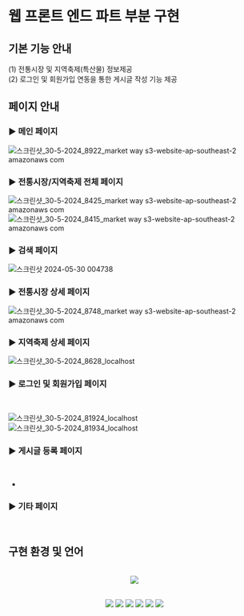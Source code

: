 # 웹 프론트 엔드 파트 부분 구현<br>
## 기본 기능 안내<br>
  (1) 전통시장 및 지역축제(특산물) 정보제공<br>
  (2) 로그인 및 회원가입 연동을 통한 게시글 작성 기능 제공<br>

## 페이지 안내
  ### ▶ 메인 페이지
   ![스크린샷_30-5-2024_8922_market way s3-website-ap-southeast-2 amazonaws com](https://github.com/CapstoneArrow/MarketWeb/assets/164317289/62d5b75c-05f5-43a1-b293-3942ff0c81b9)


  ### ▶ 전통시장/지역축제 전체 페이지
   ![스크린샷_30-5-2024_8425_market way s3-website-ap-southeast-2 amazonaws com](https://github.com/CapstoneArrow/MarketWeb/assets/164317289/21e4e3e0-9c05-44e7-8035-4372e8e19259)
   ![스크린샷_30-5-2024_8415_market way s3-website-ap-southeast-2 amazonaws com](https://github.com/CapstoneArrow/MarketWeb/assets/164317289/d08315e8-7c16-41b7-86b2-a43e51ba9617)
   <br>

 
  ### ▶ 검색 페이지
   ![스크린샷 2024-05-30 004738](https://github.com/CapstoneArrow/MarketWeb/assets/164317289/a03bbbe9-796e-477a-b4bb-3db92453d9ad)
   <br>


 
  ### ▶ 전통시장 상세 페이지
   ![스크린샷_30-5-2024_8748_market way s3-website-ap-southeast-2 amazonaws com](https://github.com/CapstoneArrow/MarketWeb/assets/164317289/e1adb122-ef08-46ef-8b0c-eae96af1ce9f)
   <br>

   

 
  ### ▶ 지역축제 상세 페이지
   ![스크린샷_30-5-2024_8628_localhost](https://github.com/CapstoneArrow/MarketWeb/assets/164317289/3a4ca7f7-73a4-4a4a-8924-e24fe8a1ab2c)
   <br>


 
  ### ▶ 로그인 및 회원가입 페이지
   
   <br>

   ![스크린샷_30-5-2024_81924_localhost](https://github.com/CapstoneArrow/MarketWeb/assets/164317289/b3bf8e51-d6ea-4183-92f6-7fa866b1f9d2)
   ![스크린샷_30-5-2024_81934_localhost](https://github.com/CapstoneArrow/MarketWeb/assets/164317289/d4ef6562-5b2b-43d3-b14b-5219b15ebc31)





 
  ### ▶ 게시글 등록 페이지
  <br>

  - 
 
  ### ▶ 기타 페이지
  <br>



## 구현 환경 및 언어
<div align="center">
  <br>
    <img src="https://github-readme-stats.vercel.app/api/top-langs/?username=Hui825&layout=compact"><br>
</div>


<div align="center">
   
  <br><img src = "https://img.shields.io/badge/Node.js-43853D?style=for-the-badge&logo=node.js&logoColor=white">
  <img src = "https://img.shields.io/badge/npm-CB3837?style=for-the-badge&logo=npm&logoColor=white">
  <img src = "https://img.shields.io/badge/React-20232A?style=for-the-badge&logo=react&logoColor=61DAFB">
  <img src = "https://img.shields.io/badge/JavaScript-F7DF1E?style=for-the-badge&logo=JavaScript&logoColor=white">
  <img src = "https://img.shields.io/badge/HTML-239120?style=for-the-badge&logo=html5&logoColor=white">
  <img src = "https://img.shields.io/badge/CSS-239120?&style=for-the-badge&logo=css3&logoColor=white">
  <br>
</div>



 
  



